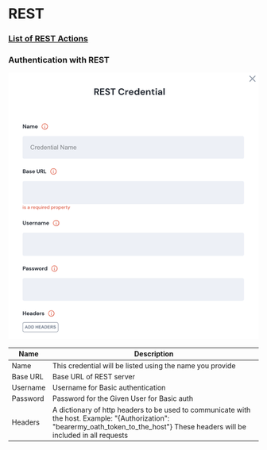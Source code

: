 # REST

### [List of REST Actions](https://docs.unskript.com/unskript-product-documentation/lists/action\_list#rest)

### Authentication with REST

![Information needed to onboard REST connector](<../../.gitbook/assets/Screen Shot 2022-06-14 at 6.26.14 PM.png>)

| Name     | Description                                                                                                                                                                             |
| -------- | --------------------------------------------------------------------------------------------------------------------------------------------------------------------------------------- |
| Name     | This credential will be listed using the name you provide                                                                                                                               |
| Base URL | Base URL of REST server                                                                                                                                                                 |
| Username | Username for Basic authentication                                                                                                                                                       |
| Password | Password for the Given User for Basic auth                                                                                                                                              |
| Headers  | A dictionary of http headers to be used to communicate with the host. Example: "{Authorization": "bearermy\_oath\_token\_to\_the\_host"} These headers will be included in all requests |

